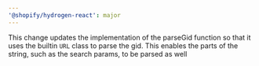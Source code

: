 ```yaml
---
'@shopify/hydrogen-react': major
---
```


This change updates the implementation of the parseGid function so that it uses the builtin `URL` class to parse the gid. This enables the parts of the string, such as the search params, to be parsed as well
